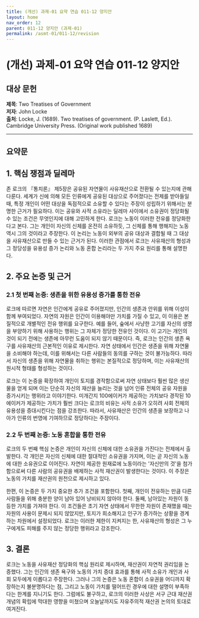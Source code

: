 ```yaml
---
title: (개선) 과제-01 요약 연습 011-12 양지안
layout: home
nav_order: 12
parent: 011-12 양지안 (과제-01)
permalink: /asmt-01/011-12/revision
---
```


# (개선) 과제-01 요약 연습 011-12 양지안 

## 대상 문헌
**제목**: Two Treatises of Government  
**저자**: John Locke  
**출처**: Locke, J. (1689). Two treatises of government. (P. Laslett, Ed.). Cambridge University Press. (Original work published 1689)

---

## 요약문  

## 1. 핵심 쟁점과 딜레마  
존 로크의 『통치론』 제5장은 공유된 자연물이 사유재산으로 전환될 수 있는지에 관해 다룬다. 세계가 신에 의해 모든 인류에게 공유된 대상으로 주어졌다는 전제를 받아들일 때, 특정 개인이 어떤 대상을 독점적으로 소유할 수 있다는 주장이 성립하기 위해서는 분명한 근거가 필요하다. 이는 공유와 사적 소유라는 딜레마 사이에서 소유권이 정당화될 수 있는 조건은 무엇인지에 대해 고민하게 한다. 로크는 노동이 이러한 전유를 정당화한다고 본다. 그는 개인이 자신의 신체를 온전히 소유하듯, 그 신체를 통해 행해지는 노동 역시 그의 것이라고 주장한다. 이 논리는 노동이 외부의 공유 대상과 결합될 때 그 대상을 사유재산으로 만들 수 있는 근거가 된다. 이러한 관점에서 로크는 사유재산의 형성과 그 정당성을 유용성 증가 논리와 노동 혼합 논리라는 두 가지 주요 원리를 통해 설명한다.

  

## 2. 주요 논증 및 근거  

### 2.1 첫 번째 논증: 생존을 위한 유용성 증가를 통한 전유  
로크에 따르면 자연은 인간에게 공유로 주어졌지만, 인간의 생존과 안위를 위해 이성이 함께 부여되었다. 자연의 자원은 인간이 이용해야만 가치를 가질 수 있고, 이 이용은 본질적으로 개별적인 전유 행위를 요구한다. 예를 들어, 숲에서 사냥한 고기를 자신의 생명을 부양하기 위해 사용하는 행위는 그 자체가 정당한 전유인 것이다. 이 고기는 개인의 것이 되기 전에는 생존에 아무런 도움이 되지 않기 때문이다. 즉, 로크는 인간의 생존 욕구를 사유재산의 근본적인 이유로 제시한다. 자연 상태에서 인간은 생존을 위해 자연물을 소비해야 하는데, 이를 위해서는 다른 사람들의 동의를 구하는 것이 불가능하다. 따라서 자신의 생존을 위해 자연물을 취하는 행위는 본질적으로 정당하며, 이는 사유재산의 원시적 형태를 형성하는 것이다.

로크는 이 논증을 확장하여 개인이 토지를 경작함으로써 자연 상태보다 훨씬 많은 생산물을 얻게 되며 이는 단순히 자신의 재산을 늘리는 것을 넘어 인류 전체의 공유 자원을 증가시키는 행위라고 이야기한다. 미개간지 100에이커가 제공하는 가치보다 경작된 10에이커가 제공하는 가치가 훨씬 크다는 로크의 비유는 사적 소유가 오히려 사회 전체의 유용성을 증대시킨다는 점을 강조한다. 따라서, 사유재산은 인간의 생존을 보장하고 나아가 인류의 번영에 기여하므로 정당하다는 주장이다.

### 2.2 두 번째 논증: 노동 혼합을 통한 전유
로크의 두 번째 핵심 논증은 개인이 자신의 신체에 대한 소유권을 가진다는 전제에서 출발한다. 각 개인은 자신의 신체에 대한 절대적인 소유권을 가지며, 이는 곧 자신의 노동에 대한 소유권으로 이어진다. 자연이 제공한 원재료에 노동이라는 '자신만의 것'을 첨가함으로써 다른 사람의 공유권을 배제하는 사적 재산권이 발생한다는 것이다. 이 주장은 노동의 가치를 재산권의 원천으로 제시하고 있다. 

한편, 이 논증은 두 가지 중요한 추가 조건을 포함한다. 첫째, 개인이 전유하는 만큼 다른 사람들을 위해 충분한 양이 남아 있어 낭비되지 않아야 한다. 둘째, 남아있는 자원이 동등한 가치를 가져야 한다. 이 조건들은 초기 자연 상태에서 무한한 자원이 존재했을 때는 자원의 사용이 문제시 되지 않았지만, 토지가 희소해지고 인구가 증가하는 상황을 경계하는 차원에서 설정되었다. 로크는 이러한 제한이 지켜지는 한, 사유재산의 형성은 그 누구에게도 피해를 주지 않는 정당한 행위라고 강조한다.  

## 3. 결론  
로크는 노동을 사유재산 정당화의 핵심 원리로 제시하며, 재산권이 자연적 권리임을 논증했다. 그는 인간의 생존 욕구와 노동의 가치 증대 효과를 통해 사적 소유가 개인과 사회 모두에게 이롭다고 주장한다. 그러나 그의 논증은 노동 혼합이 소유권을 어디까지 확장하는지 불분명하다는 점, 그리고 노동이 가치를 떨어뜨린 경우에 대한 설명이 부족하다는 한계를 지니기도 한다. 그럼에도 불구하고, 로크의 이러한 사상은 서구 근대 재산권 개념의 확립에 막대한 영향을 미쳤으며 오늘날까지도 자유주의적 재산권 논의의 토대로 여겨진다.







